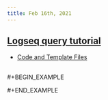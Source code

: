 ```yaml
---
title: Feb 16th, 2021
---
```


## [Logseq query tutorial](https://www.loom.com/share/d007932e94db4b4981cca606bebdb54a)
- [Code and Template Files](https://gist.github.com/tiensonqin/b319e19e6a1ef4659f24bb3b71d3d025)
##
#+BEGIN_EXAMPLE

#+END_EXAMPLE
